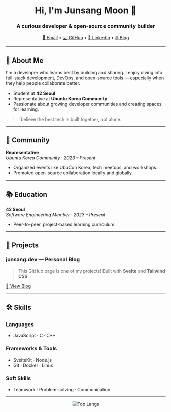 <h1 align="center">Hi, I'm Junsang Moon 👋</h1>
<h3 align="center">A curious developer & open-source community builder</h3>

<p align="center">
  <a href="mailto:mun.js@aol.com">📧 Email</a> •
  <a href="https://github.com/Junsang-Mun">💻 GitHub</a> •
  <a href="https://www.linkedin.com/in/%EC%A4%80%EC%83%81-%EB%AC%B8-b567b027a/">🔗 LinkedIn</a> •
  <a href="https://junsang.dev">🌐 Blog</a>
</p>

---

## 🧠 About Me

I'm a developer who learns best by building and sharing.
I enjoy diving into full-stack development, DevOps, and open-source tools — especially when they help people collaborate better.

- Student at **42 Seoul**
- Representative at **Ubuntu Korea Community**
- Passionate about growing developer communities and creating spaces for learning.

> I believe the best tech is built together, not alone.

---

## 🌱 Community

**Representative**  
*Ubuntu Korea Community · 2023 – Present*
- Organized events like UbuCon Korea, tech meetups, and workshops.
- Promoted open-source collaboration locally and globally.

---

## 📚 Education

**42 Seoul**  
*Software Engineering Member · 2023 – Present*
- Peer-to-peer, project-based learning curriculum.

---

## 🚧 Projects

### junsang.dev — Personal Blog
> This GitHub page is one of my projects! Built with **Svelte** and **Tailwind CSS**.

[🔗 View Blog](https://junsang.dev)

---

## 🛠 Skills

### Languages
- JavaScript · C · C++

### Frameworks & Tools
- SvelteKit · Node.js
- Git · Docker · Linux

### Soft Skills
- Teamwork · Problem-solving · Communication

---

<p align="center">
  <img src="https://github-readme-stats.vercel.app/api/top-langs/?username=Junsang-Mun&layout=compact&theme=radical" alt="Top Langs" />
</p>
